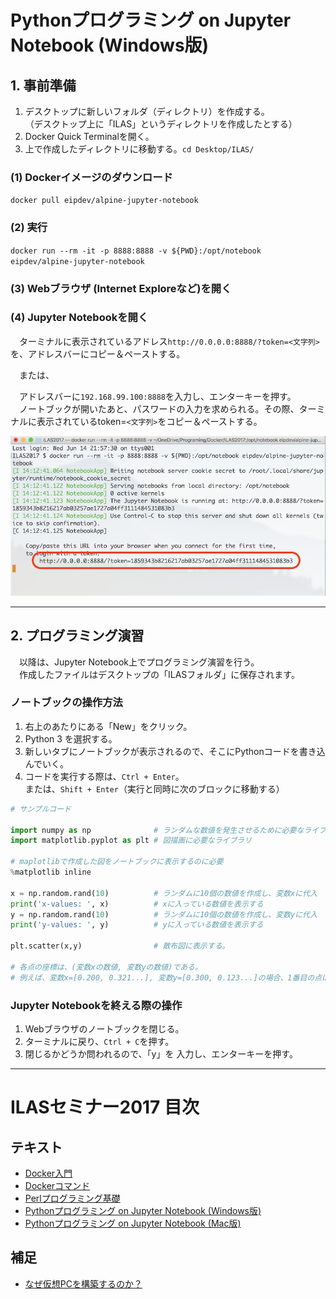 # Pythonプログラミング on Jupyter Notebook (Windows版)

## 1. 事前準備
1. デスクトップに新しいフォルダ（ディレクトリ）を作成する。  
（デスクトップ上に「ILAS」というディレクトリを作成したとする）
1. Docker Quick Terminalを開く。
1. 上で作成したディレクトリに移動する。`cd Desktop/ILAS/`

### (1) Dockerイメージのダウンロード
`docker pull eipdev/alpine-jupyter-notebook`

### (2) 実行
`docker run --rm -it -p 8888:8888 -v ${PWD}:/opt/notebook eipdev/alpine-jupyter-notebook`

### (3) Webブラウザ (Internet Exploreなど)を開く

### (4) Jupyter Notebookを開く
　ターミナルに表示されているアドレス`http://0.0.0.0:8888/?token=<文字列>`を、アドレスバーにコピー＆ペーストする。  

　または、  

　アドレスバーに`192.168.99.100:8888`を入力し、エンターキーを押す。  
　ノートブックが開いたあと、パスワードの入力を求められる。その際、ターミナルに表示されているtoken=`<文字列>`をコピー＆ペーストする。

![Start Jupyter Notebook Server](../Images/jupyter_start.png "Start Jupyter Notebook Server")

---

## 2. プログラミング演習

　以降は、Jupyter Notebook上でプログラミング演習を行う。  
　作成したファイルはデスクトップの「ILASフォルダ」に保存されます。

### ノートブックの操作方法
1. 右上のあたりにある「New」をクリック。
2. Python 3 を選択する。
3. 新しいタブにノートブックが表示されるので、そこにPythonコードを書き込んでいく。
4. コードを実行する際は、`Ctrl + Enter`。  
または、`Shift + Enter`（実行と同時に次のブロックに移動する）

```Python
# サンプルコード

import numpy as np              # ランダムな数値を発生させるために必要なライブラリ
import matplotlib.pyplot as plt # 図描画に必要なライブラリ

# maplotlibで作成した図をノートブックに表示するのに必要
%matplotlib inline

x = np.random.rand(10)          # ランダムに10個の数値を作成し、変数xに代入
print('x-values: ', x)          # xに入っている数値を表示する
y = np.random.rand(10)          # ランダムに10個の数値を作成し、変数yに代入
print('y-values: ', y)          # yに入っている数値を表示する

plt.scatter(x,y)                # 散布図に表示する。

# 各点の座標は、(変数xの数値, 変数yの数値)である。
# 例えば、変数x=[0.200, 0.321...], 変数y=[0.300, 0.123...]の場合、1番目の点は(0.200, 0.300), 2番目の点は(0.321, 0.123)である。
```

### Jupyter Notebookを終える際の操作
1. Webブラウザのノートブックを閉じる。
2. ターミナルに戻り、`Ctrl + C`を押す。
3. 閉じるかどうか問われるので、「y」を 入力し、エンターキーを押す。


---

# ILASセミナー2017 目次
## テキスト
- [Docker入門](./00_Starting_Docker.md)
- [Dockerコマンド](./01_Docker_Commands.md)
- [Perlプログラミング基礎](./02_Intro_Perl.md)
- [Pythonプログラミング on Jupyter Notebook (Windows版)](./03_1_Python_on_Jupyter_for_Windows.md)
- [Pythonプログラミング on Jupyter Notebook (Mac版)](./03_2_Python_on_Jupyter_for_Mac.md)

## 補足
- [なぜ仮想PCを構築するのか？](XX_Why_use_docker.md)
